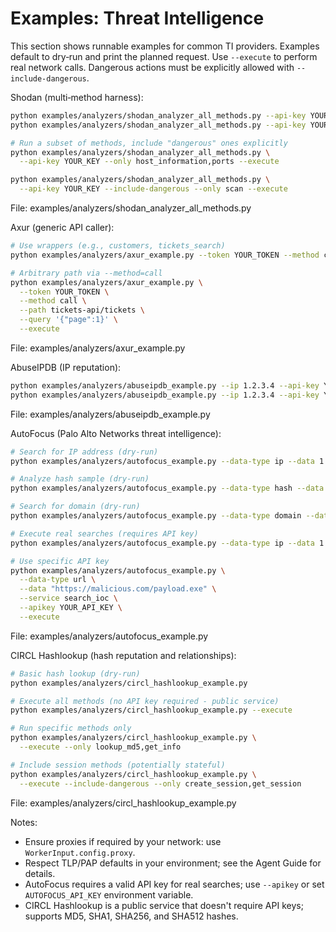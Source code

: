 # Examples: Threat Intelligence

This section shows runnable examples for common TI providers. Examples default to dry‑run and
print the planned request. Use `--execute` to perform real network calls. Dangerous actions
must be explicitly allowed with `--include-dangerous`.

Shodan (multi‑method harness):

```bash
python examples/analyzers/shodan_analyzer_all_methods.py --api-key YOUR_KEY           # plan only
python examples/analyzers/shodan_analyzer_all_methods.py --api-key YOUR_KEY --execute  # perform calls

# Run a subset of methods, include "dangerous" ones explicitly
python examples/analyzers/shodan_analyzer_all_methods.py \
  --api-key YOUR_KEY --only host_information,ports --execute

python examples/analyzers/shodan_analyzer_all_methods.py \
  --api-key YOUR_KEY --include-dangerous --only scan --execute
```

File: examples/analyzers/shodan_analyzer_all_methods.py

Axur (generic API caller):

```bash
# Use wrappers (e.g., customers, tickets_search)
python examples/analyzers/axur_example.py --token YOUR_TOKEN --method customers

# Arbitrary path via --method=call
python examples/analyzers/axur_example.py \
  --token YOUR_TOKEN \
  --method call \
  --path tickets-api/tickets \
  --query '{"page":1}' \
  --execute
```

File: examples/analyzers/axur_example.py

AbuseIPDB (IP reputation):

```bash
python examples/analyzers/abuseipdb_example.py --ip 1.2.3.4 --api-key YOUR_KEY           # plan only
python examples/analyzers/abuseipdb_example.py --ip 1.2.3.4 --api-key YOUR_KEY --execute  # perform call
```

File: examples/analyzers/abuseipdb_example.py

AutoFocus (Palo Alto Networks threat intelligence):

```bash
# Search for IP address (dry-run)
python examples/analyzers/autofocus_example.py --data-type ip --data 1.2.3.4 --service search_ioc

# Analyze hash sample (dry-run)
python examples/analyzers/autofocus_example.py --data-type hash --data abc123... --service get_sample_analysis

# Search for domain (dry-run)
python examples/analyzers/autofocus_example.py --data-type domain --data malicious.com --service search_ioc

# Execute real searches (requires API key)
python examples/analyzers/autofocus_example.py --data-type ip --data 1.2.3.4 --service search_ioc --execute

# Use specific API key
python examples/analyzers/autofocus_example.py \
  --data-type url \
  --data "https://malicious.com/payload.exe" \
  --service search_ioc \
  --apikey YOUR_API_KEY \
  --execute
```

File: examples/analyzers/autofocus_example.py

CIRCL Hashlookup (hash reputation and relationships):

```bash
# Basic hash lookup (dry-run)
python examples/analyzers/circl_hashlookup_example.py

# Execute all methods (no API key required - public service)
python examples/analyzers/circl_hashlookup_example.py --execute

# Run specific methods only
python examples/analyzers/circl_hashlookup_example.py \
  --execute --only lookup_md5,get_info

# Include session methods (potentially stateful)
python examples/analyzers/circl_hashlookup_example.py \
  --execute --include-dangerous --only create_session,get_session
```

File: examples/analyzers/circl_hashlookup_example.py

Notes:

- Ensure proxies if required by your network: use `WorkerInput.config.proxy`.
- Respect TLP/PAP defaults in your environment; see the Agent Guide for details.
- AutoFocus requires a valid API key for real searches; use `--apikey` or set `AUTOFOCUS_API_KEY` environment variable.
- CIRCL Hashlookup is a public service that doesn't require API keys; supports MD5, SHA1, SHA256, and SHA512 hashes.
